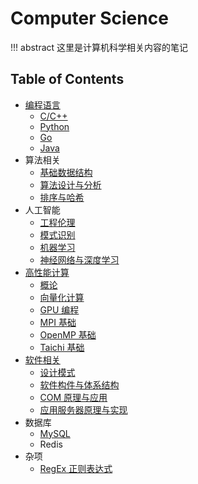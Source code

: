 # Computer Science

!!! abstract 
    这里是计算机科学相关内容的笔记


## Table of Contents

- [编程语言](pl)
    - [C/C++](pl/c_cpp/)
    - [Python](pl/python/)
    - [Go](pl/go/)
    - [Java](pl/java)
- 算法相关
    - [基础数据结构](algorithm/basic-ds)
    - [算法设计与分析](algorithm/design-analysis) <span class="toc-tag toc-tag-classnotes"></span>
    - [排序与哈希](algorithm/sort-hash)
- 人工智能
    - [工程伦理](ai/engineering-ethics) <span class="toc-tag toc-tag-classnotes"></span>
    - [模式识别](ai/mode-recognition) <span class="toc-tag toc-tag-classnotes"></span>
    - [机器学习](ai/ml) <span class="toc-tag toc-tag-classnotes"></span> <span class="toc-tag toc-tag-reports"></span>
    - [神经网络与深度学习](ai/dl)
- [高性能计算](hpc)
    - [概论](hpc/outline)
    - [向量化计算](hpc/vectorizecompute)
    - [GPU 编程](hpc/gpu)
    - [MPI 基础](hpc/mpi)
    - [OpenMP 基础](hpc/openmp)
    - [Taichi 基础](hpc/taichi)
- [软件相关](software)
    - [设计模式](software/design-pattern)
    - [软件构件与体系结构](software/sca) <span class="toc-tag toc-tag-classnotes"></span>
    - [COM 原理与应用](software/compa)
    - [应用服务器原理与实现](software/piaserver)
- 数据库
    - [MySQL](db/mysql)
    - Redis
- 杂项
    - [RegEx 正则表达式](others/regex)